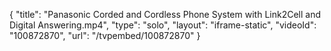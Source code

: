 {
    "title": "Panasonic Corded and Cordless Phone System with Link2Cell and Digital Answering.mp4",
    "type": "solo",
    "layout": "iframe-static",
    "videoId": "100872870",
    "url": "\/tvpembed\/100872870"
}